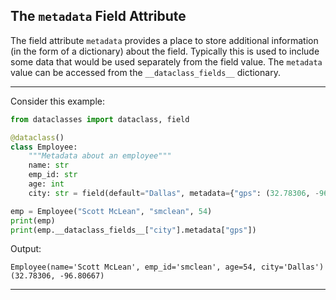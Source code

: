 ## The `metadata` Field Attribute

The field attribute `metadata` provides a place to store additional 
information (in the form of a dictionary) about the field. Typically this is 
used to include some data that would be used separately from the field value.
The `metadata` value can be accessed from the `__dataclass_fields__` 
dictionary.

---

Consider this example:

```python
from dataclasses import dataclass, field

@dataclass()
class Employee:
    """Metadata about an employee"""
    name: str
    emp_id: str
    age: int
    city: str = field(default="Dallas", metadata={"gps": (32.78306, -96.80667)})

emp = Employee("Scott McLean", "smclean", 54)
print(emp)
print(emp.__dataclass_fields__["city"].metadata["gps"])
```

Output:

```
Employee(name='Scott McLean', emp_id='smclean', age=54, city='Dallas')
(32.78306, -96.80667)
```

---
